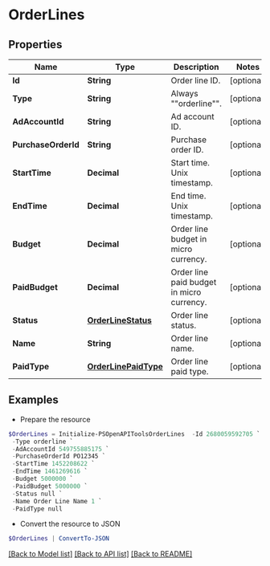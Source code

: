 # OrderLines
## Properties

Name | Type | Description | Notes
------------ | ------------- | ------------- | -------------
**Id** | **String** | Order line ID. | [optional] 
**Type** | **String** | Always &quot;&quot;orderline&quot;&quot;. | [optional] 
**AdAccountId** | **String** | Ad account ID. | [optional] 
**PurchaseOrderId** | **String** | Purchase order ID. | [optional] 
**StartTime** | **Decimal** | Start time. Unix timestamp. | [optional] 
**EndTime** | **Decimal** | End time. Unix timestamp. | [optional] 
**Budget** | **Decimal** | Order line budget in micro currency. | [optional] 
**PaidBudget** | **Decimal** | Order line paid budget in micro currency. | [optional] 
**Status** | [**OrderLineStatus**](OrderLineStatus.md) | Order line status. | [optional] 
**Name** | **String** | Order line name. | [optional] 
**PaidType** | [**OrderLinePaidType**](OrderLinePaidType.md) | Order line paid type. | [optional] 

## Examples

- Prepare the resource
```powershell
$OrderLines = Initialize-PSOpenAPIToolsOrderLines  -Id 2680059592705 `
 -Type orderline `
 -AdAccountId 549755885175 `
 -PurchaseOrderId PO12345 `
 -StartTime 1452208622 `
 -EndTime 1461269616 `
 -Budget 5000000 `
 -PaidBudget 5000000 `
 -Status null `
 -Name Order Line Name 1 `
 -PaidType null
```

- Convert the resource to JSON
```powershell
$OrderLines | ConvertTo-JSON
```

[[Back to Model list]](../README.md#documentation-for-models) [[Back to API list]](../README.md#documentation-for-api-endpoints) [[Back to README]](../README.md)

